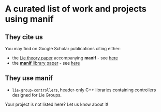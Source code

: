 # A curated list of work and projects using manif

## They cite us

You may find on Google Scholar publications citing either:

- the [Lie theory paper][jsola18] accompanying **manif** - see [here][jsola18-scholar]
- the [**manif** library paper][deray20] - see [here][deray20-scholar]

## They use manif

- [`lie-group-controllers`][lie-group-controllers-repo], header-only C++ libraries containing controllers designed for Lie Groups.

Your project is not listed here? Let us know about it!

[//]: # (URLs)

[jsola18]: http://arxiv.org/abs/1812.01537
[jsola18-scholar]: https://scholar.google.com/scholar?oi=bibs&cites=16456301708818968338
[deray20]: https://joss.theoj.org/papers/10.21105/joss.01371
[deray20-scholar]: https://scholar.google.fr/scholar?oi=bibs&hl=fr&cites=1235228860941456363

[lie-group-controllers-repo]: https://github.com/dic-iit/lie-group-controllers
